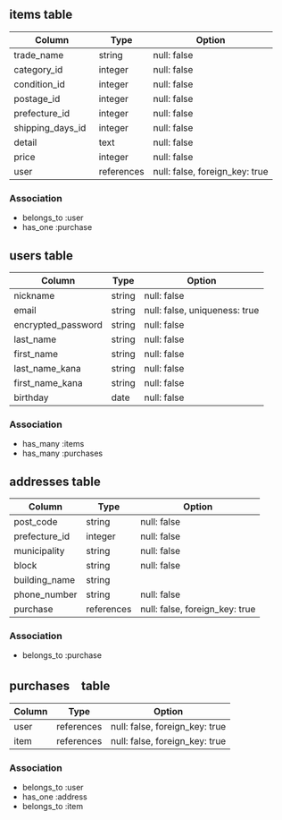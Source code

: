 ## items table
| Column                | Type              | Option                         |
| --------------------- | ----------------- | ------------------------------ |
| trade_name            | string            | null: false                    |
| category_id           | integer           | null: false                    |
| condition_id          | integer           | null: false                    |
| postage_id            | integer           | null: false                    |
| prefecture_id  　　    | integer           | null: false                    |
| shipping_days_id      | integer           | null: false                    |
| detail                | text              | null: false                    |
| price                 | integer           | null: false                    |
| user                  | references        | null: false, foreign_key: true |

### Association
- belongs_to :user
- has_one :purchase


## users table
| Column                | Type              | Option                         |
| --------------------- | ----------------- | ------------------------------ |
| nickname              | string            | null: false                    |
| email                 | string            | null: false, uniqueness: true  |
| encrypted_password    | string            | null: false                    |
| last_name             | string            | null: false                    |
| first_name            | string            | null: false                    |
| last_name_kana        | string            | null: false                    |
| first_name_kana       | string            | null: false                    |
| birthday              | date              | null: false                    |

### Association
- has_many :items
- has_many :purchases


## addresses table
| Column                | Type              | Option                         |
| --------------------- | ----------------- | ------------------------------ |
| post_code             | string            | null: false                    |
| prefecture_id         | integer           | null: false                    |
| municipality          | string            | null: false                    |
| block                 | string            | null: false                    |
| building_name         | string            |                                |
| phone_number          | string            | null: false                    |
| purchase              | references        | null: false, foreign_key: true |

### Association
- belongs_to :purchase


## purchases　table
| Column                | Type              | Option                         |
| --------------------- | ----------------- | ------------------------------ |
| user                  | references        | null: false, foreign_key: true |
| item                  | references        | null: false, foreign_key: true |

### Association
- belongs_to :user
- has_one :address
- belongs_to :item